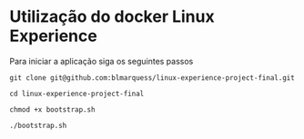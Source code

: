 # Utilização do docker Linux Experience

Para iniciar a aplicação siga os seguintes passos

```shell
git clone git@github.com:blmarquess/linux-experience-project-final.git

cd linux-experience-project-final

chmod +x bootstrap.sh

./bootstrap.sh
```
